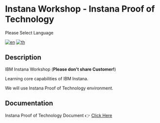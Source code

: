 # Instana Workshop - Instana Proof of Technology

Please Select Language

[![en](https://img.shields.io/badge/lang-en-green.svg)](./README.md)
[![th](https://img.shields.io/badge/lang-th-red.svg)](./README-th.md)

## Description

IBM Instana Workshop (**Please don't share Customer!**)

Learning core capabilities of IBM Instana.

We will use Instana Proof of Technology environment.

## Documentation

Instana Proof of Technology Document 👉 [Click Here](https://ibm.github.io/aiops-pot/docs/category/instana-pot)

